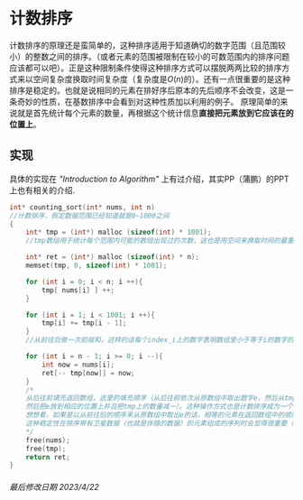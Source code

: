 # 计数排序
计数排序的原理还是蛮简单的，这种排序适用于知道确切的数字范围（且范围较小）的整数之间的排序。（或者元素的范围被限制在较小的可数范围内的排序问题应该都可以吧）。正是这种限制条件使得这种排序方式可以摆脱两两比较的排序方式来以空间复杂度换取时间复杂度（复杂度是$O(n)$的）。还有一点很重要的是这种排序是稳定的。也就是说相同的元素在排好序后原本的先后顺序不会改变，这是一条奇妙的性质，在基数排序中会看到对这种性质加以利用的例子。
原理简单的来说就是首先统计每个元素的数量，再根据这个统计信息**直接把元素放到它应该在的位置上**。
## 实现
具体的实现在 *"Introduction to Algorithm"* 上有过介绍，其实PP（蒲鹏）的PPT上也有相关的介绍.
```c
int* counting_sort(int* nums, int n)
//计数排序，假定数据范围已经知道就是0~1000之间
{
    int* tmp = (int*) malloc (sizeof(int) * 1001);
    //tmp数组用于统计每个范围内可能的数组出现过的次数，这也是用空间来换取时间的最重要的开销部分。

    int* ret = (int*) malloc (sizeof(int) * n);
    memset(tmp, 0, sizeof(int) * 1001);

    for (int i = 0; i < n; i ++){
        tmp[ nums[i] ] ++;
    }

    for (int i = 1; i < 1001; i ++){
        tmp[i] += tmp[i - 1];
    }
    //从前往后做一次前缀和，这样的话每个index_i上的数字表明数组里小于等于i的数字的个数。

    for (int i = n - 1; i >= 0; i --){
        int now = nums[i];
        ret[-- tmp[now]] = now;
    }
    /*
    从后往前填充返回数组，这里的填充顺序（从后往前依次从原数组中取出数字e，然后从tmp中查询小于等于e的元素的个数，
    然后把e放到相应的位置上并且把tmp上的数量减一）。这种操作方式也是计数排序成为一个稳定排序的原因。
    想想看，如果是以从前往后的顺序来从原数组中取出e的话，相等的元素在返回数组中的顺序就是原来顺序的逆序了。
    这种稳定性在排序带有卫星数据（也就是伴随的数据）的元素组成的序列时会显得很重要（如果卫星数据的顺序很重要的话）。
    */
    free(nums);
    free(tmp);
    return ret;
}
```

###### 最后修改日期 2023/4/22